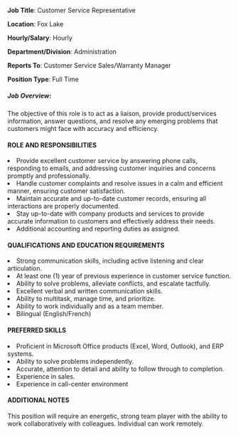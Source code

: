 __Job Title__:	Customer Service Representative

__Location__:	Fox Lake

__Hourly/Salary__:	Hourly

__Department/Division__:	Administration

__Reports To__:	Customer Service Sales/Warranty Manager

__Position Type__:	Full Time

##### Job Overview:
The objective of this role is to act as a liaison, provide product/services information, answer questions, and resolve any emerging problems that customers might face with accuracy and efficiency.
		
#### ROLE AND RESPONSIBILITIES
<li>Provide excellent customer service by answering phone calls, responding to emails, and addressing customer inquiries and concerns promptly and professionally.</li>
<li>Handle customer complaints and resolve issues in a calm and efficient manner, ensuring customer satisfaction. </li>
<li>Maintain accurate and up-to-date customer records, ensuring all interactions are properly documented.</li>
<li>Stay up-to-date with company products and services to provide accurate information to customers and effectively address their needs.</li>
<li>Additional accounting and reporting duties as assigned.</li>

#### QUALIFICATIONS AND EDUCATION REQUIREMENTS
<li>Strong communication skills, including active listening and clear articulation.</li>
<li>At least one (1) year of previous experience in customer service function.</li>
<li>Ability to solve problems, alleviate conflicts, and escalate tactfully.</li>
<li>Excellent verbal and written communication skills.</li>
<li>Ability to multitask, manage time, and prioritize.</li>
<li>Ability to work individually and as a team member.</li>
<li>Bilingual (English/French)</li>

#### PREFERRED SKILLS
<li>Proficient in Microsoft Office products (Excel, Word, Outlook), and ERP systems.</li>
<li>Ability to solve problems independently.</li>
<li>Accurate, attention to detail and ability to follow through to completion.</li>
<li>Experience in sales.</li>
<li>Experience in call-center environment</li>

#### ADDITIONAL NOTES 
This position will require an energetic, strong team player with the ability to work collaboratively with colleagues. Individual can work remotely.  
	